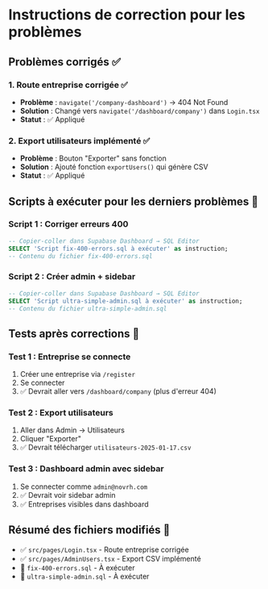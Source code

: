 # Instructions de correction pour les problèmes

## Problèmes corrigés ✅

### 1. **Route entreprise corrigée** ✅
- **Problème** : `navigate('/company-dashboard')` → 404 Not Found
- **Solution** : Changé vers `navigate('/dashboard/company')` dans `Login.tsx`
- **Statut** : ✅ Appliqué

### 2. **Export utilisateurs implémenté** ✅
- **Problème** : Bouton "Exporter" sans fonction
- **Solution** : Ajouté fonction `exportUsers()` qui génère CSV
- **Statut** : ✅ Appliqué

## Scripts à exécuter pour les derniers problèmes 🔧

### **Script 1 : Corriger erreurs 400**
```sql
-- Copier-coller dans Supabase Dashboard → SQL Editor
SELECT 'Script fix-400-errors.sql à exécuter' as instruction;
-- Contenu du fichier fix-400-errors.sql
```

### **Script 2 : Créer admin + sidebar**
```sql
-- Copier-coller dans Supabase Dashboard → SQL Editor  
SELECT 'Script ultra-simple-admin.sql à exécuter' as instruction;
-- Contenu du fichier ultra-simple-admin.sql
```

## Tests après corrections 🧪

### Test 1 : Entreprise se connecte
1. Créer une entreprise via `/register`
2. Se connecter
3. ✅ Devrait aller vers `/dashboard/company` (plus d'erreur 404)

### Test 2 : Export utilisateurs  
1. Aller dans Admin → Utilisateurs
2. Cliquer "Exporter"
3. ✅ Devrait télécharger `utilisateurs-2025-01-17.csv`

### Test 3 : Dashboard admin avec sidebar
1. Se connecter comme `admin@novrh.com`
2. ✅ Devrait voir sidebar admin
3. ✅ Entreprises visibles dans dashboard

## Résumé des fichiers modifiés 📁

- ✅ `src/pages/Login.tsx` - Route entreprise corrigée
- ✅ `src/pages/AdminUsers.tsx` - Export CSV implémenté
- 🔧 `fix-400-errors.sql` - À exécuter 
- 🔧 `ultra-simple-admin.sql` - À exécuter
